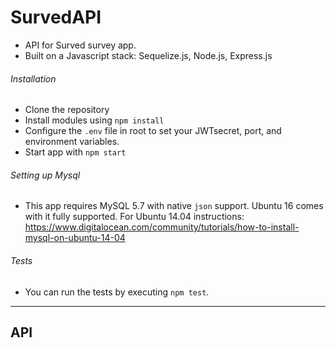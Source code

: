 SurvedAPI
=================
* API for Surved survey app.
* Built on a Javascript stack: Sequelize.js, Node.js, Express.js

###### Installation
* Clone the repository
* Install modules using `npm install`
* Configure the `.env` file in root to set your JWTsecret, port, and environment variables.
* Start app with `npm start`

###### Setting up Mysql
* This app requires MySQL 5.7 with native `json` support.
Ubuntu 16 comes with it fully supported. 
For Ubuntu 14.04 instructions: https://www.digitalocean.com/community/tutorials/how-to-install-mysql-on-ubuntu-14-04

###### Tests
* You can run the tests by executing `npm test`.

---
## API

